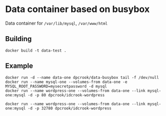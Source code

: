 
# Data container based on busybox

Data container for `/var/lib/mysql`,  `/var/www/html`


## Building


```shell
docker build -t data-test .
```

## Example

``` shell
docker run -d --name data-one dpcrook/data-busybox tail -f /dev/null
docker run --name mysql-one --volumes-from data-one -e MYSQL_ROOT_PASSWORD=mysecretpassword -d mysql
docker run --name wordpress-one --volumes-from data-one --link mysql-one:mysql -d -p 80 dpcrook/idcrook-wordpress

docker run --name wordpress-one --volumes-from data-one --link mysql-one:mysql -d -p 32780 dpcrook/idcrook-wordpress
```
